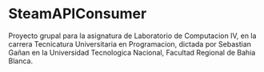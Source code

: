 # SteamAPIConsumer
Proyecto grupal para la asignatura de Laboratorio de Computacion IV, en la carrera Tecnicatura Universitaria en Programacion, dictada por Sebastian Gañan en la Universidad Tecnologica Nacional, Facultad Regional de Bahia Blanca.
